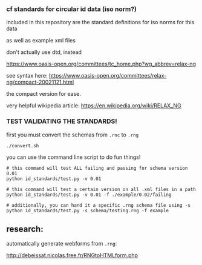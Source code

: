 
### cf standards for circular id data (iso norm?)


included in this repository are the standard definitions for iso norms for this data

as well as example xml files

don't actually use dtd, instead

https://www.oasis-open.org/committees/tc_home.php?wg_abbrev=relax-ng

see syntax here: https://www.oasis-open.org/committees/relax-ng/compact-20021121.html

the compact version for ease.

very helpful wikipedia article:
https://en.wikipedia.org/wiki/RELAX_NG


### TEST VALIDATING THE STANDARDS!

first you must convert the schemas from `.rnc` to `.rng`

```
./convert.sh
```

you can use the command line script to do fun things!

```
# this command will test ALL failing and passing for schema version 0.01
python id_standards/test.py -v 0.01

# this command will test a certain version on all .xml files in a path
python id_standards/test.py -v 0.01 -f ./example/0.02/failing

# additionally, you can hand it a specific .rng schema file using -s
python id_standards/test.py -s schema/testing.rng -f example

```


## research:

automatically generate webforms from `.rng`:

http://debeissat.nicolas.free.fr/RNGtoHTMLform.php
